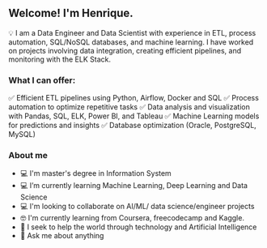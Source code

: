 ## Welcome! I'm Henrique.

💡 I am a Data Engineer and Data Scientist with experience in ETL, process automation, SQL/NoSQL databases, and machine learning. I have worked on projects involving data integration, creating efficient pipelines, and monitoring with the ELK Stack.

### What I can offer:
✅ Efficient ETL pipelines using Python, Airflow, Docker and SQL 
✅ Process automation to optimize repetitive tasks 
✅ Data analysis and visualization with Pandas, SQL, ELK, Power BI, and Tableau 
✅ Machine Learning models for predictions and insights 
✅ Database optimization (Oracle, PostgreSQL, MySQL)

### About me
- 💻 I'm master's degree in Information System
- 💻 I’m currently learning Machine Learning, Deep Learning and Data Science
- 💻 I'm looking to collaborate on AI/ML/ data science/engineer projects 
- 🤓 I'm currently learning from Coursera, freecodecamp and Kaggle.
- 🤔 I seek to help the world through technology and Artificial Intelligence
- 💬 Ask me about anything

